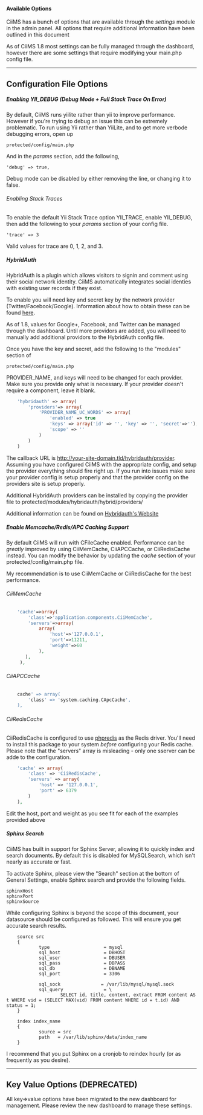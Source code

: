 #### Available Options
CiiMS has a bunch of options that are available through the _settings_ module in the admin panel. All options that require additional information have been outlined in this document

As of CiiMS 1.8 most settings can be fully managed through the dashboard, however there are some settings that require modifying your main.php config file.

------------------------

## Configuration File Options

##### Enabling YII_DEBUG (Debug Mode + Full Stack Trace On Error)

By default, CiiMS runs yiilite rather than yii to improve performance. However if you're trying to debug an issue this can be extremely problematic. To run using Yii rather than YiiLite, and to get more verbode debugging errors, open up
    
    protected/config/main.php

And in the _params_ section, add the following,

    'debug' => true,

Debug mode can be disabled by either removing the line, or changing it to false.

###### Enabling Stack Traces

To enable the default Yii Stack Trace option YII_TRACE, enable YII_DEBUG, then add the following to your _params_ section of your config file.

    'trace' => 3
    
Valid values for trace are 0, 1, 2, and 3.

##### HybridAuth

HybridAuth is a plugin which allows visitors to signin and comment using their social network identity. CiiMS automatically integrates social identies with existing user records if they exist.

To enable you will need key and secret key by the network provider (Twitter/Facebook/Google). Information about how to obtain these can be found [here](http://hybridauth.sourceforge.net/userguide.html#index).

As of 1.8, values for Google+, Facebook, and Twitter can be managed through the dashboard. Until more providors are added, you will need to manually add additional providors to the HybridAuth config file.

Once you have the key and secret, add the following to the "modules" section of

    protected/config/main.php

PROVIDER_NAME, and keys will need to be changed for each provider. Make sure you provide only what is necessary. If your provider doesn't require a component, leave it blank.

```php
    'hybridauth' => array(
        'providers'=> array(
            'PROVIDER_NAME_UC_WORDS' => array(
                'enabled' => true
                'keys' => array('id' => '', 'key' => '', 'secret'=>''),
                'scope' => ''
            )
        )
    )
```

The callback URL is http://your-site-domain.tld/hybridauth/provider. Assuming you have configured CiiMS with the appropriate config, and setup the provider everything should fire right up. If you run into issues make sure your provider config is setup properly and that the provider config on the providers site is setup properly.

Additional HybridAuth providers can be installed by copying the provider file to protected/modules/hybridauth/hybrid/providers/

Additional information can be found on [Hybridauth's Website](http://hybridauth.sourceforge.net/userguide.html#index)

##### Enable Memcache/Redis/APC Caching Support

By default CiiMS will run with CFileCache enabled. Performance can be _greatly_ improved by using CiiMemCache, CiiAPCCache, or CiiRedisCache instead.
You can modify the behavior by updating the _cache_ section of your protected/config/main.php file.

My recommendation is to use CiiMemCache or CiiRedisCache for the best performance.

###### CiiMemCache

```php
    'cache'=>array(
        'class'=>'application.components.CiiMemCache',
        'servers'=>array(
            array(
                'host'=>'127.0.0.1',
                'port'=>11211,
                'weight'=>60
            ),
       ),
     ),
```

###### CiiAPCCache

```php
    cache' => array(
        'class' => 'system.caching.CApcCache',
    ),
```

###### CiiRedisCache
CiiRedisCache is configured to use [phpredis](https://github.com/nicolasff/phpredis) as the Redis driver. You'll need to install this package to your system _before_ configuring your Redis cache. Please note that the "servers" array is misleading - only one sserver can be adde to the configuration.

```php
    'cache' => array(
        'class' => 'CiiRedisCache',
        'servers' => array(
            'host' => '127.0.0.1',
            'port' => 6379
        )
    ),
```

Edit the host, port and weight as you see fit for each of the examples provided above

##### Sphinx Search

CiiMS has built in support for Sphinx Server, allowing it to quickly index and search documents. By default this is disabled for MySQLSearch, which isn't nearly as accurate or fast.

To activate Sphinx, please view the "Search" section at the bottom of General Settings, enable Sphinx search and provide the following fields.

    sphinxHost
    sphinxPort
    sphinxSource

While configuring Sphinx is beyond the scope of this document, your datasource should be configured as followed. This will ensure you get accurate search results.

~~~
    source src
    {
            type                    = mysql
            sql_host                = DBHOST
            sql_user                = DBUSER
            sql_pass                = DBPASS
            sql_db                  = DBNAME
            sql_port                = 3306

            sql_sock               = /var/lib/mysql/mysql.sock
            sql_query               = \
                    SELECT id, title, content, extract FROM content AS t WHERE vid = (SELECT MAX(vid) FROM content WHERE id = t.id) AND status = 1;
    }

    index index_name
    {
            source = src
            path   = /var/lib/sphinx/data/index_name
    }
~~~

I recommend that you put Sphinx on a cronjob to reindex hourly (or as frequently as you desire).

------------------

## Key Value Options (DEPRECATED)

All key=>value options have been migrated to the new dashboard for management. Please review the new dashboard to manage these settings.